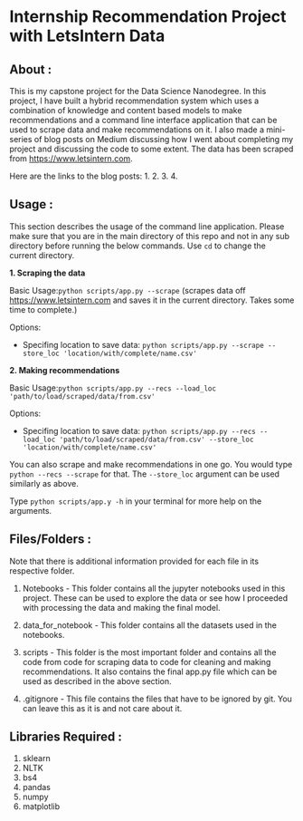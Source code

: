 # Internship Recommendation Project with LetsIntern Data
 
## About :

This is my capstone project for the Data Science Nanodegree. In this project, I have built a hybrid recommendation system which uses a combination of knowledge and content based models to make recommendations and a command line interface application that can be used to scrape data and make recommendations on it. I also made a mini-series of blog posts on Medium discussing how I went about completing my project and discussing the code to some extent. The data has been scraped from https://www.letsintern.com. 

Here are the links to the blog posts:
1. 
2. 
3. 
4. 

## Usage :

This section describes the usage of the command line application. Please make sure that you are in the main directory of this repo and not in any sub directory before running the below commands. Use `cd` to change the current directory.

**1. Scraping the data**

Basic Usage:`python scripts/app.py --scrape` (scrapes data off https://www.letsintern.com and saves it in the current directory. Takes some time to complete.) 

Options:
* Specifing location to save data: `python scripts/app.py --scrape --store_loc 'location/with/complete/name.csv'`

**2. Making recommendations**

Basic Usage:`python scripts/app.py --recs --load_loc 'path/to/load/scraped/data/from.csv'` 

Options:
* Specifing location to save data: `python scripts/app.py --recs --load_loc 'path/to/load/scraped/data/from.csv' --store_loc 'location/with/complete/name.csv'`

You can also scrape and make recommendations in one go. You would type `python --recs --scrape` for that. The `--store_loc` argument can be used similarly as above.

Type `python scripts/app.y -h` in your terminal for more help on the arguments.

## Files/Folders :

Note that there is additional information provided for each file in its respective folder. 

1. Notebooks - This folder contains all the jupyter notebooks used in this project. These can be used to explore the data or see how I proceeded with processing the data and making the final model.

2. data\_for\_notebook - This folder contains all the datasets used in the notebooks. 

3. scripts - This folder is the most important folder and contains all the code from code for scraping data to code for cleaning and making recommendations. It also contains the final app.py file which can be used as described in the above section.

4. .gitignore - This file contains the files that have to be ignored by git. You can leave this as it is and not care about it. 

## Libraries Required :
1. sklearn
2. NLTK
3. bs4
4. pandas
5. numpy 
6. matplotlib

